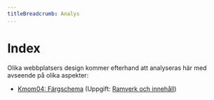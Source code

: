 ```yaml
---
titleBreadcrumb: Analys
...
```

Index
===============================

Olika webbplatsers design kommer efterhand att analyseras här med avseende på
olika aspekter:

* [Kmom04: Färgschema](analysis/colorscheme) (Uppgift: [Ramverk och innehåll](https://dbwebb.se/uppgift/utvardera-webbplatsers-fargval-och-kanslan-de-signalerar))
